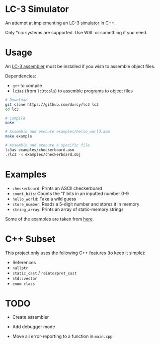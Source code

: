 # LC-3 Simulator

An attempt at implementing an LC-3 simulator in C++.

Only *nix systems are supported. Use WSL or something if you need.

# Usage

An [LC-3 assembler](https://github.com/chiragsakhuja/lc3tools) must be installed
if you wish to assemble object files.

Dependencies:

- `g++` to compile
- `lc3as` (from `lc3tools`) to assemble programs to object files

```sh
# Download
git clone https://github.com/dxrcy/lc3 lc3
cd lc3

# Compile
make

# Assemble and execute examples/hello_world.asm
make example

# Assemble and execute a specific file
lc3as examples/checkerboard.asm
./lc3 -x examples/checkerboard.obj
```

# Examples

- `checkerboard`: Prints an ASCII checkerboard
- `count_bits`: Counts the '1' bits in an inputted number 0-9
- `hello_world`: Take a wild guess
- `store_number`: Reads a 5-digit number and stores it in memory
- `string_array`: Prints an array of static-memory strings

Some of the examples are taken from
[here](https://github.com/Nguyen-Nhat-Tuan-Minh/LC_3-Assembly-Program).

# C++ Subset

This project only uses the following C++ features (to keep it simple):

- References
- `nullptr`
- `static_cast` / `reinterpret_cast`
- `std::vector`
- `enum class`

# TODO

- Create assembler
- Add debugger mode

- Move all error-reporting to a function in `main.cpp`

